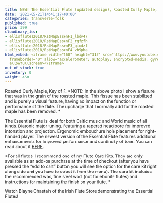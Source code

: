 ```yaml
---
title: NEW! The Essential Flute (updated design), Roasted Curly Maple, Key of F
date: '2021-05-21T14:41:17+00:00'
categories: transverse-folk
published: true
price: 399
cloudinary_ids:
- ellisflutes2018/RstMapEssenF1_lbdv47
- ellisflutes2018/RstMapEssenF2_rgfzfh
- ellisflutes2018/RstMapEssenF3_qiodzf
- ellisflutes2018/RstMapEssenF4_vb9pha
html_embed: <iframe width="560" height="315" src="https://www.youtube.com/embed/SpD1Om16E-c"
  frameborder="0" allow="accelerometer; autoplay; encrypted-media; gyroscope; picture-in-picture"
  allowfullscreen></iframe>
out_of_stock: true
inventory: 0
weight: 450
---
```


Roasted Curly Maple, Key of F.  *NOTE:  In the above photo I show a fissure that was in the grain of the roasted maple.  This fissue has been stabilized and is purely a visual feature, having no impact on the function or performance of the flute.  The upcharge that I normally add for the roasted maple has been removed. * 

The Essential Flute is ideal for both Celtic music and World music of all kinds. Diatonic major tuning. Featuring a tapered head bore for improved intonation and projection. Ergonomic embouchure hole placement for right-handed player.  The newest version of the Essential Flute features additional enhancements for improved performance and continuity of tone.  You can read about it [HERE](https://www.ellisflutes.com/world-flutes/transverse-folk). 

*For all flutes, I recommend one of my Flute Care Kits.  They are only available as an add-on purchase at the time of checkout (after you have pressed the “Add to cart” button you will see the option for the care kit right along side and you have to select it from the menu). The care kit includes the recommended wax, fine steel wool (not for ebonite flutes) and instructions for maintaining the finish on your flute.  *

Watch Blayne Chastain of the Irish Flute Store demonstrating the Essential Flutes!